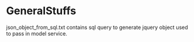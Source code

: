 # GeneralStuffs
json_object_from_sql.txt contains sql query to generate jquery object used to pass in model service.
